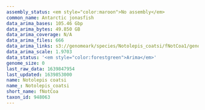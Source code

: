 ```yaml
---
assembly_status: <em style="color:maroon">No assembly</em>
common_name: Antarctic jonasfish
data_arima_bases: 105.46 Gbp
data_arima_bytes: 49.850 GB
data_arima_coverage: N/A
data_arima_files: 666
data_arima_links: s3://genomeark/species/Notolepis_coatsi/fNotCoa1/genomic_data/arima/<br>
data_arima_scale: 1.9703
data_status: '<em style="color:forestgreen">Arima</em>'
genome_size: 0
last_raw_data: 1639847954
last_updated: 1639853000
name: Notolepis coatsi
name_: Notolepis_coatsi
short_name: fNotCoa
taxon_id: 948063
---
```

